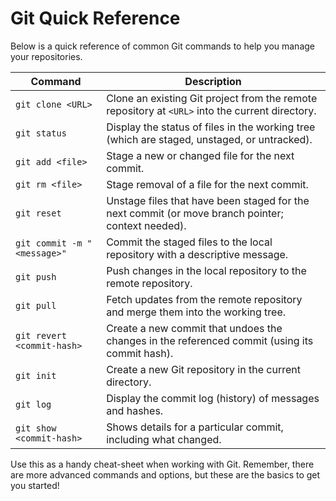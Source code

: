 # Git Quick Reference

Below is a quick reference of common Git commands to help you manage your repositories.

| **Command**                | **Description**                                                                                      |
|----------------------------|------------------------------------------------------------------------------------------------------|
| `git clone <URL>`         | Clone an existing Git project from the remote repository at `<URL>` into the current directory.      |
| `git status`              | Display the status of files in the working tree (which are staged, unstaged, or untracked).          |
| `git add <file>`          | Stage a new or changed file for the next commit.                                                     |
| `git rm <file>`           | Stage removal of a file for the next commit.                                                          |
| `git reset`               | Unstage files that have been staged for the next commit (or move branch pointer; context needed).     |
| `git commit -m "<message>"`| Commit the staged files to the local repository with a descriptive message.                           |
| `git push`                | Push changes in the local repository to the remote repository.                                       |
| `git pull`                | Fetch updates from the remote repository and merge them into the working tree.                       |
| `git revert <commit-hash>`| Create a new commit that undoes the changes in the referenced commit (using its commit hash).         |
| `git init`                | Create a new Git repository in the current directory.                                                 |
| `git log`                 | Display the commit log (history) of messages and hashes.                                              |
| `git show <commit-hash>`  | Shows details for a particular commit, including what changed.                                        |

Use this as a handy cheat-sheet when working with Git. Remember, there are more advanced commands and options, but these are the basics to get you started!

